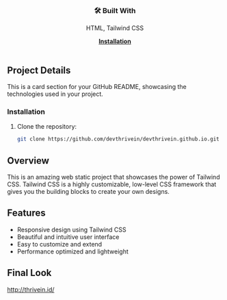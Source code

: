 <div align="center">
  <h3>🛠️ Built With</h3>
  <p>HTML, Tailwind CSS</p>
</div>


<div align="center">
  <a href="#installation"><strong>Installation</strong></a>
</div>

<br>

<!-- Add more details about your project below -->

## Project Details

This is a card section for your GitHub README, showcasing the technologies used in your project.

### Installation

1. Clone the repository:

   ```bash
   git clone https://github.com/devthrivein/devthrivein.github.io.git

## Overview

This is an amazing web static project that showcases the power of Tailwind CSS. Tailwind CSS is a highly customizable, low-level CSS framework that gives you the building blocks to create your own designs.

## Features

- Responsive design using Tailwind CSS
- Beautiful and intuitive user interface
- Easy to customize and extend
- Performance optimized and lightweight

## Final Look 

http://thrivein.id/


